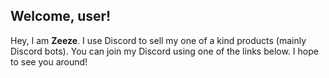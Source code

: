 ## Welcome, user!

Hey, I am **Zeeze**. I use Discord to sell my one of a kind products (mainly Discord bots). You can join my Discord using one of the links below. I hope to see you around!

<!--
**14zeeze/14zeeze** is a ✨ _special_ ✨ repository because its `README.md` (this file) appears on your GitHub profile.

Here are some ideas to get you started:

- 🔭 I’m currently working on ...
- 🌱 I’m currently learning ...
- 👯 I’m looking to collaborate on ...
- 🤔 I’m looking for help with ...
- 💬 Ask me about ...
- 📫 How to reach me: ...
- 😄 Pronouns: ...
- ⚡ Fun fact: ...
-->
